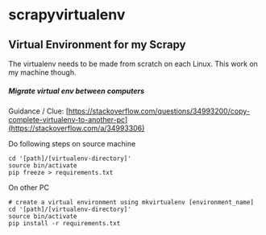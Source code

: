 # scrapyvirtualenv

## Virtual Environment for my Scrapy

The virtualenv needs to be made from scratch on each Linux. This work on my machine though.


##### Migrate virtual env between computers
Guidance / Clue:
[https://stackoverflow.com/questions/34993200/copy-complete-virtualenv-to-another-pc](https://stackoverflow.com/a/34993306)

Do following steps on source machine
```
cd '[path]/[virtualenv-directory]'
source bin/activate
pip freeze > requirements.txt
```

On other PC
```
# create a virtual environment using mkvirtualenv [environment_name]
cd '[path]/[virtualenv-directory]'
source bin/activate
pip install -r requirements.txt
```
